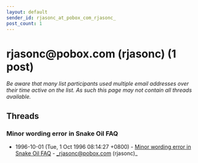 ```yaml
---
layout: default
sender_id: rjasonc_at_pobox_com_rjasonc_
post_count: 1
---
```


# rjasonc<span>@</span>pobox.com (rjasonc) (1 post)

_Be aware that many list participants used multiple email addresses over their time active on the list. As such this page may not contain all threads available._

## Threads

### Minor wording error in Snake Oil FAQ
+ 1996-10-01 (Tue, 1 Oct 1996 08:14:27 +0800) - [Minor wording error in Snake Oil FAQ](/archive/1996/10/1f71c5b44a330a3361d06f6d7799e150d36a7ebe56a551cf21fc23899505229b) - _rjasonc@pobox.com (rjasonc)_

